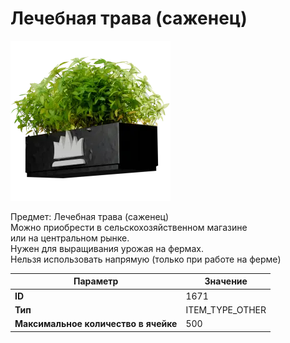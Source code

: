 # Лечебная трава (саженец)

![Item Image](../img/1671.webp?raw=true)

Предмет: Лечебная трава (саженец)<br>Можно приобрести в сельскохозяйственном магазине<br>или на центральном рынке.<br>Нужен для выращивания урожая на фермах.<br>Нельзя использовать напрямую (только при работе на ферме)


| Параметр | Значение |
|----------|----------|
| **ID** | 1671 |
| **Тип** | ITEM_TYPE_OTHER |
| **Максимальное количество в ячейке** | 500 |


